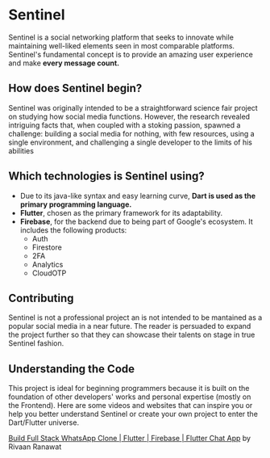 # Sentinel

Sentinel is a social networking platform that seeks to innovate while maintaining well-liked elements seen in most comparable platforms. Sentinel's fundamental concept is to provide an amazing user experience and make **every message count.** 

## How does Sentinel begin?

Sentinel was originally intended to be a straightforward science fair project on studying how social media functions. However, the research revealed intriguing facts that, when coupled with a stoking passion, spawned a challenge: building a social media for nothing, with few resources, using a single environment, and challenging a single developer to the limits of his abilities

## Which technologies is Sentinel using?

- Due to its java-like syntax and easy learning curve, **Dart is used as the primary programming language.**
- **Flutter**, chosen as the primary framework for its adaptability.
- **Firebase**, for the backend due to being part of Google's ecosystem. It includes the following products:
  - Auth
  - Firestore
  - 2FA
  - Analytics
  - CloudOTP

## Contributing

Sentinel is not a professional project an is not intended to be mantained as a popular social media in a near future. The reader is persuaded to expand the project further so that they can showcase their talents on stage in true Sentinel fashion.

## Understanding the Code

This project is ideal for beginning programmers because it is built on the foundation of other developers' works and personal expertise (mostly on the Frontend). Here are some videos and websites that can inspire you or help you better understand Sentinel or create your own project to enter the Dart/Flutter universe. 

[Build Full Stack WhatsApp Clone | Flutter | Firebase | Flutter Chat App](https://www.youtube.com/yqwfP2vXWJQ) by Rivaan Ranawat
